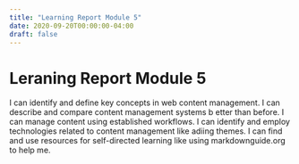 ```yaml
---
title: "Learning Report Module 5"
date: 2020-09-20T00:00:00-04:00
draft: false
---
```


# Leraning Report Module 5 
I can identify and define key concepts in web content management.
I can describe and compare content management systems b etter than before.
I can manage content using established workflows.
I can identify and employ technologies related to content management like adiing themes.
I can find and use resources for self-directed learning like using markdownguide.org to help me.
